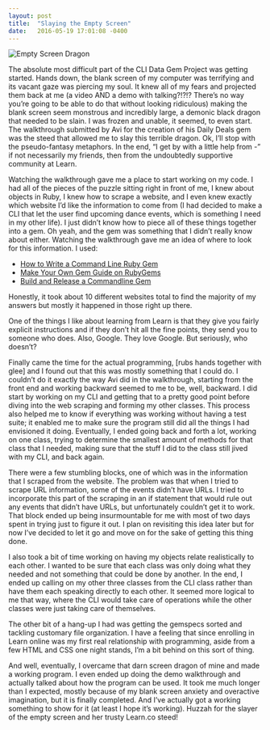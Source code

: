 ```yaml
---
layout: post
title:  "Slaying the Empty Screen"
date:   2016-05-19 17:01:08 -0400
---
```


![Empty Screen Dragon](http://i.imgur.com/KqCdXyI.jpg?1)

The absolute most difficult part of the CLI Data Gem Project was getting started. Hands down, the blank screen of my computer was terrifying and its vacant gaze was piercing my soul. It knew all of my fears and projected them back at me (a video AND a demo with talking?!?!? There’s no way you’re going to be able to do that without looking ridiculous) making the blank screen seem monstrous and incredibly large, a demonic black dragon that needed to be slain. I was frozen and unable, it seemed, to even start. The walkthrough submitted by Avi for the creation of his Daily Deals gem was the steed that allowed me to slay this terrible dragon. Ok, I’ll stop with the pseudo-fantasy metaphors. In the end, “I get by with a little help from -” if not necessarily my friends, then from the undoubtedly supportive community at Learn.

Watching the walkthrough gave me a place to start working on my code. I had all of the pieces of the puzzle sitting right in front of me, I knew about objects in Ruby, I knew how to scrape a website, and I even knew exactly which website I’d like the information to come from (I had decided to make a CLI that let the user find upcoming dance events, which is something I need in my other life). I just didn’t know how to piece all of these things together into a gem. Oh yeah, and the gem was something that I didn’t really know about either. Watching the walkthrough gave me an idea of where to look for this information. I used:

* [How to Write a Command Line Ruby Gem](http://robdodson.me/how-to-write-a-command-line-ruby-gem/)
* [Make Your Own Gem Guide on RubyGems](http://guides.rubygems.org/make-your-own-gem/)
* [Build and Release a Commandline Gem](http://blog.excelwithcode.com/option-parser-in-cli-apps.html)

Honestly, it took about 10 different websites total to find the majority of my answers but mostly it happened in those right up there.

One of the things I like about learning from Learn is that they give you fairly explicit instructions and if they don’t hit all the fine points, they send you to someone who does. Also, Google. They love Google. But seriously, who doesn’t?

Finally came the time for the actual programming, [rubs hands together with glee] and I found out that this was mostly something that I could do. I couldn’t do it exactly the way Avi did in the walkthrough, starting from the front end and working backward seemed to me to be, well, backward. I did start by working on my CLI and getting that to a pretty good point before diving into the web scraping and forming my other classes. This process also helped me to know if everything was working without having a test suite; it enabled me to make sure the program still did all the things I had envisioned it doing. Eventually, I ended going back and forth a lot, working on one class, trying to determine the smallest amount of methods for that class that I needed, making sure that the stuff I did to the class still jived with my CLI, and back again.

There were a few stumbling blocks, one of which was in the information that I scraped from the website. The problem was that when I tried to scrape URL information, some of the events didn’t have URLs. I tried to incorporate this part of the scraping in an if statement that would rule out any events that didn’t have URLs, but unfortunately couldn’t get it to work. That block ended up being insurmountable for me with most of two days spent in trying just to figure it out. I plan on revisiting this idea later but for now I’ve decided to let it go and move on for the sake of getting this thing done.

I also took a bit of time working on having my objects relate realistically to each other. I wanted to be sure that each class was only doing what they needed and not something that could be done by another. In the end, I ended up calling on my other three classes from the CLI class rather than have them each speaking directly to each other. It seemed more logical to me that way, where the CLI would take care of operations while the other classes were just taking care of themselves.

The other bit of a hang-up I had was getting the gemspecs sorted and tackling customary file organization. I have a feeling that since enrolling in Learn online was my first real relationship with programming, aside from a few HTML and CSS one night stands, I’m a bit behind on this sort of thing.

And well, eventually, I overcame that darn screen dragon of mine and made a working program. I even ended up doing the demo walkthrough and actually talked about how the program can be used. It took me much longer than I expected, mostly because of my blank screen anxiety and overactive imagination, but it is finally completed. And I’ve actually got a working something to show for it (at least I hope it’s working). Huzzah for the slayer of the empty screen and her trusty Learn.co steed!

